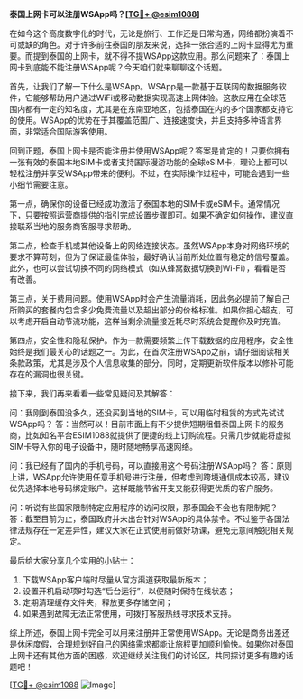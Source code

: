 **泰国上网卡可以注册WSApp吗？[[TG💪+ @esim1088](https://t.me/s/esim1088)]**

在如今这个高度数字化的时代，无论是旅行、工作还是日常沟通，网络都扮演着不可或缺的角色。对于许多前往泰国的朋友来说，选择一张合适的上网卡显得尤为重要。而提到泰国的上网卡，就不得不提WSApp这款应用。那么问题来了：泰国上网卡到底能不能注册WSApp呢？今天咱们就来聊聊这个话题。

首先，让我们了解一下什么是WSApp。WSApp是一款基于互联网的数据服务软件，它能够帮助用户通过WiFi或移动数据实现高速上网体验。这款应用在全球范围内都有一定的知名度，尤其是在东南亚地区，包括泰国在内的多个国家都支持它的使用。WSApp的优势在于其覆盖范围广、连接速度快，并且支持多种语言界面，非常适合国际游客使用。

回到正题，泰国上网卡是否能注册并使用WSApp呢？答案是肯定的！只要你拥有一张有效的泰国本地SIM卡或者支持国际漫游功能的全球eSIM卡，理论上都可以轻松注册并享受WSApp带来的便利。不过，在实际操作过程中，可能会遇到一些小细节需要注意。

第一点，确保你的设备已经成功激活了泰国本地的SIM卡或eSIM卡。通常情况下，只要按照运营商提供的指引完成设置步骤即可。如果不确定如何操作，建议直接联系当地的服务商客服寻求帮助。

第二点，检查手机或其他设备上的网络连接状态。虽然WSApp本身对网络环境的要求不算苛刻，但为了保证最佳体验，最好确认当前所处位置有稳定的信号覆盖。此外，也可以尝试切换不同的网络模式（如从蜂窝数据切换到Wi-Fi），看看是否有改善。

第三点，关于费用问题。使用WSApp时会产生流量消耗，因此务必提前了解自己所购买的套餐内包含多少免费流量以及超出部分的价格标准。如果你担心超支，可以考虑开启自动节流功能，这样当剩余流量接近耗尽时系统会提醒你及时充值。

第四点，安全性和隐私保护。作为一款需要频繁上传下载数据的应用程序，安全性始终是我们最关心的话题之一。为此，在首次注册WSApp之前，请仔细阅读相关条款政策，尤其是涉及个人信息收集的部分。同时，定期更新软件版本以修补可能存在的漏洞也很关键。

接下来，我们再来看看一些常见疑问及其解答：

问：我刚到泰国没多久，还没买到当地的SIM卡，可以用临时租赁的方式先试试WSApp吗？
答：当然可以！目前市面上有不少提供短期租借泰国上网卡的服务商，比如知名平台ESIM1088就提供了便捷的线上订购流程。只需几步就能将虚拟SIM卡导入你的电子设备中，随时随地畅享高速网络。

问：我已经有了国内的手机号码，可以直接用这个号码注册WSApp吗？
答：原则上讲，WSApp允许使用任意手机号进行注册，但考虑到跨境通信成本较高，建议优先选择本地号码绑定账户。这样既能节省开支又能获得更优质的客户服务。

问：听说有些国家限制特定应用程序的访问权限，那泰国会不会也有限制呢？
答：截至目前为止，泰国政府并未出台针对WSApp的具体禁令。不过鉴于各国法律法规存在一定差异性，建议大家在正式使用前做好功课，避免无意间触犯相关规定。

最后给大家分享几个实用的小贴士：
1. 下载WSApp客户端时尽量从官方渠道获取最新版本；
2. 设置开机启动项时勾选“后台运行”，以便随时保持在线状态；
3. 定期清理缓存文件夹，释放更多存储空间；
4. 如果遇到故障无法正常使用，可拨打客服热线寻求技术支持。

综上所述，泰国上网卡完全可以用来注册并正常使用WSApp。无论是商务出差还是休闲度假，合理规划好自己的网络需求都能让旅程更加顺利愉快。如果你对泰国上网卡还有其他方面的困惑，欢迎继续关注我们的讨论区，共同探讨更多有趣的话题吧！

[[TG💪+ @esim1088](https://t.me/s/esim1088) ![Image](https://i.postimg.cc/4NQfJmqS/Snipaste-2025-05-13-00-14-12.png)]